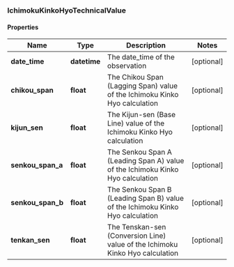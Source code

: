 ### IchimokuKinkoHyoTechnicalValue

#### Properties
Name | Type | Description | Notes
------------ | ------------- | ------------- | -------------
**date_time** | **datetime** | The date_time of the observation | [optional] 
**chikou_span** | **float** | The Chikou Span (Lagging Span) value of the Ichimoku Kinko Hyo calculation | [optional] 
**kijun_sen** | **float** | The Kijun-sen (Base Line) value of the Ichimoku Kinko Hyo calculation | [optional] 
**senkou_span_a** | **float** | The Senkou Span A (Leading Span A) value of the Ichimoku Kinko Hyo calculation | [optional] 
**senkou_span_b** | **float** | The Senkou Span B (Leading Span B) value of the Ichimoku Kinko Hyo calculation | [optional] 
**tenkan_sen** | **float** | The Tenskan-sen (Conversion Line) value of the Ichimoku Kinko Hyo calculation | [optional] 



